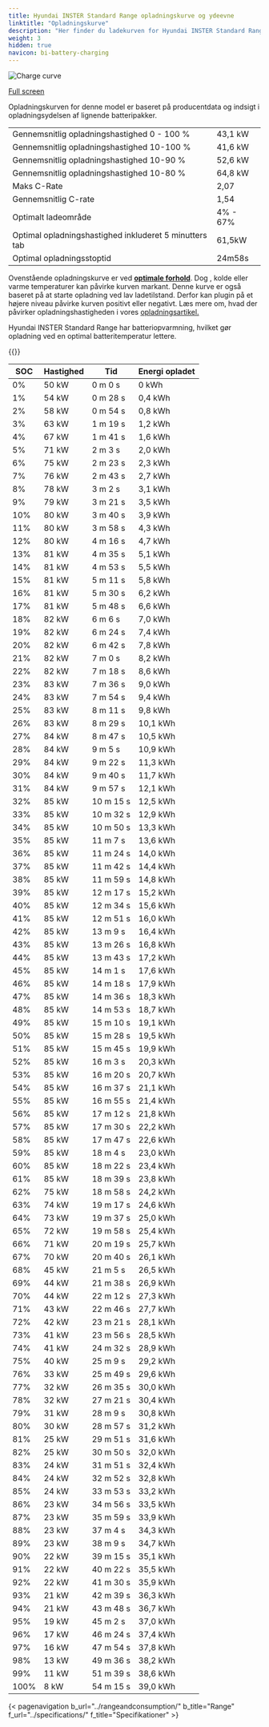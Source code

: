 ```yaml
---
title: Hyundai INSTER Standard Range opladningskurve og ydeevne
linktitle: "Opladningskurve"
description: "Her finder du ladekurven for Hyundai INSTER Standard Range."
weight: 3
hidden: true
navicon: bi-battery-charging
---
```

<!-- markdownlint-disable MD033 -->
<img src="/images/models/hyundai/inster/inster_standard_range/chargingcurve.svg" alt="Charge curve" class="img-fluid">

[Full screen](/images/models/hyundai/inster/inster_standard_range/chargingcurve.svg)


<div class="alert alert-primary" role="alert">
Opladningskurven for denne model er baseret på producentdata og indsigt i opladningsydelsen af lignende batteripakker.
</div>
<table class="table table-striped border">
<tbody>
<tr>
<td>Gennemsnitlig opladningshastighed 0 - 100 %</td><td>43,1 kW</td>
</tr>
<tr>
<td>Gennemsnitlig opladningshastighed 10-100 %</td><td>41,6 kW</td>
</tr>
<tr>
<td>Gennemsnitlig opladningshastighed 10-90 %</td><td>52,6 kW</td>
</tr>
<tr>
<td>Gennemsnitlig opladningshastighed 10-80 %</td><td>64,8 kW</td>
</tr>
<tr>
<td>Maks C-Rate</td><td>2,07</td>
</tr>
<tr>
<td>Gennemsnitlig C-rate</td><td>1,54</td>
</tr>
<tr>
<td>Optimalt ladeområde</td><td>4% - 67%</td>
</tr>
<tr>
<td>Optimal opladningshastighed inkluderet 5 minutters tab</td><td>61,5kW</td>
</tr>
<tr>
<td>Optimal opladningsstoptid</td><td>24m58s</td>
</tr>
</tbody>
</table>


Ovenstående opladningskurve er ved **[optimale forhold](../../../../../technology/battery/charging/#temperatur)**. Dog , kolde eller varme temperaturer kan påvirke kurven markant. Denne kurve er også baseret på at starte opladning ved lav ladetilstand. Derfor kan plugin på et højere niveau påvirke kurven positivt eller negativt. Læs mere om, hvad der påvirker opladningshastigheden i vores [opladningsartikel.](../../../../../technology/battery/charging/)


Hyundai INSTER Standard Range har batteriopvarmning, hvilket gør opladning ved en optimal batteritemperatur lettere.


{{<evkxdisplayaddarticle />}}
<table class="table table-striped border">
<thead>
<tr><th>SOC</th><th>Hastighed</th><th>Tid</th><th>Energi opladet</th></tr>
</thead>
<tbody>
<tr>
<td>0%</td><td>50 kW</td><td> 0 m 0 s </td><td>0 kWh </td>
</tr>
<tr>
<td>1%</td><td>54 kW</td><td> 0 m 28 s </td><td>0,4 kWh </td>
</tr>
<tr>
<td>2%</td><td>58 kW</td><td> 0 m 54 s </td><td>0,8 kWh </td>
</tr>
<tr>
<td>3%</td><td>63 kW</td><td> 1 m 19 s </td><td>1,2 kWh </td>
</tr>
<tr>
<td>4%</td><td>67 kW</td><td> 1 m 41 s </td><td>1,6 kWh </td>
</tr>
<tr>
<td>5%</td><td>71 kW</td><td> 2 m 3 s </td><td>2,0 kWh </td>
</tr>
<tr>
<td>6%</td><td>75 kW</td><td> 2 m 23 s </td><td>2,3 kWh </td>
</tr>
<tr>
<td>7%</td><td>76 kW</td><td> 2 m 43 s </td><td>2,7 kWh </td>
</tr>
<tr>
<td>8%</td><td>78 kW</td><td> 3 m 2 s </td><td>3,1 kWh </td>
</tr>
<tr>
<td>9%</td><td>79 kW</td><td> 3 m 21 s </td><td>3,5 kWh </td>
</tr>
<tr>
<td>10%</td><td>80 kW</td><td> 3 m 40 s </td><td>3,9 kWh </td>
</tr>
<tr>
<td>11%</td><td>80 kW</td><td> 3 m 58 s </td><td>4,3 kWh </td>
</tr>
<tr>
<td>12%</td><td>80 kW</td><td> 4 m 16 s </td><td>4,7 kWh </td>
</tr>
<tr>
<td>13%</td><td>81 kW</td><td> 4 m 35 s </td><td>5,1 kWh </td>
</tr>
<tr>
<td>14%</td><td>81 kW</td><td> 4 m 53 s </td><td>5,5 kWh </td>
</tr>
<tr>
<td>15%</td><td>81 kW</td><td> 5 m 11 s </td><td>5,8 kWh </td>
</tr>
<tr>
<td>16%</td><td>81 kW</td><td> 5 m 30 s </td><td>6,2 kWh </td>
</tr>
<tr>
<td>17%</td><td>81 kW</td><td> 5 m 48 s </td><td>6,6 kWh </td>
</tr>
<tr>
<td>18%</td><td>82 kW</td><td> 6 m 6 s </td><td>7,0 kWh </td>
</tr>
<tr>
<td>19%</td><td>82 kW</td><td> 6 m 24 s </td><td>7,4 kWh </td>
</tr>
<tr>
<td>20%</td><td>82 kW</td><td> 6 m 42 s </td><td>7,8 kWh </td>
</tr>
<tr>
<td>21%</td><td>82 kW</td><td> 7 m 0 s </td><td>8,2 kWh </td>
</tr>
<tr>
<td>22%</td><td>82 kW</td><td> 7 m 18 s </td><td>8,6 kWh </td>
</tr>
<tr>
<td>23%</td><td>83 kW</td><td> 7 m 36 s </td><td>9,0 kWh </td>
</tr>
<tr>
<td>24%</td><td>83 kW</td><td> 7 m 54 s </td><td>9,4 kWh </td>
</tr>
<tr>
<td>25%</td><td>83 kW</td><td> 8 m 11 s </td><td>9,8 kWh </td>
</tr>
<tr>
<td>26%</td><td>83 kW</td><td> 8 m 29 s </td><td>10,1 kWh </td>
</tr>
<tr>
<td>27%</td><td>84 kW</td><td> 8 m 47 s </td><td>10,5 kWh </td>
</tr>
<tr>
<td>28%</td><td>84 kW</td><td> 9 m 5 s </td><td>10,9 kWh </td>
</tr>
<tr>
<td>29%</td><td>84 kW</td><td> 9 m 22 s </td><td>11,3 kWh </td>
</tr>
<tr>
<td>30%</td><td>84 kW</td><td> 9 m 40 s </td><td>11,7 kWh </td>
</tr>
<tr>
<td>31%</td><td>84 kW</td><td> 9 m 57 s </td><td>12,1 kWh </td>
</tr>
<tr>
<td>32%</td><td>85 kW</td><td> 10 m 15 s </td><td>12,5 kWh </td>
</tr>
<tr>
<td>33%</td><td>85 kW</td><td> 10 m 32 s </td><td>12,9 kWh </td>
</tr>
<tr>
<td>34%</td><td>85 kW</td><td> 10 m 50 s </td><td>13,3 kWh </td>
</tr>
<tr>
<td>35%</td><td>85 kW</td><td> 11 m 7 s </td><td>13,6 kWh </td>
</tr>
<tr>
<td>36%</td><td>85 kW</td><td> 11 m 24 s </td><td>14,0 kWh </td>
</tr>
<tr>
<td>37%</td><td>85 kW</td><td> 11 m 42 s </td><td>14,4 kWh </td>
</tr>
<tr>
<td>38%</td><td>85 kW</td><td> 11 m 59 s </td><td>14,8 kWh </td>
</tr>
<tr>
<td>39%</td><td>85 kW</td><td> 12 m 17 s </td><td>15,2 kWh </td>
</tr>
<tr>
<td>40%</td><td>85 kW</td><td> 12 m 34 s </td><td>15,6 kWh </td>
</tr>
<tr>
<td>41%</td><td>85 kW</td><td> 12 m 51 s </td><td>16,0 kWh </td>
</tr>
<tr>
<td>42%</td><td>85 kW</td><td> 13 m 9 s </td><td>16,4 kWh </td>
</tr>
<tr>
<td>43%</td><td>85 kW</td><td> 13 m 26 s </td><td>16,8 kWh </td>
</tr>
<tr>
<td>44%</td><td>85 kW</td><td> 13 m 43 s </td><td>17,2 kWh </td>
</tr>
<tr>
<td>45%</td><td>85 kW</td><td> 14 m 1 s </td><td>17,6 kWh </td>
</tr>
<tr>
<td>46%</td><td>85 kW</td><td> 14 m 18 s </td><td>17,9 kWh </td>
</tr>
<tr>
<td>47%</td><td>85 kW</td><td> 14 m 36 s </td><td>18,3 kWh </td>
</tr>
<tr>
<td>48%</td><td>85 kW</td><td> 14 m 53 s </td><td>18,7 kWh </td>
</tr>
<tr>
<td>49%</td><td>85 kW</td><td> 15 m 10 s </td><td>19,1 kWh </td>
</tr>
<tr>
<td>50%</td><td>85 kW</td><td> 15 m 28 s </td><td>19,5 kWh </td>
</tr>
<tr>
<td>51%</td><td>85 kW</td><td> 15 m 45 s </td><td>19,9 kWh </td>
</tr>
<tr>
<td>52%</td><td>85 kW</td><td> 16 m 3 s </td><td>20,3 kWh </td>
</tr>
<tr>
<td>53%</td><td>85 kW</td><td> 16 m 20 s </td><td>20,7 kWh </td>
</tr>
<tr>
<td>54%</td><td>85 kW</td><td> 16 m 37 s </td><td>21,1 kWh </td>
</tr>
<tr>
<td>55%</td><td>85 kW</td><td> 16 m 55 s </td><td>21,4 kWh </td>
</tr>
<tr>
<td>56%</td><td>85 kW</td><td> 17 m 12 s </td><td>21,8 kWh </td>
</tr>
<tr>
<td>57%</td><td>85 kW</td><td> 17 m 30 s </td><td>22,2 kWh </td>
</tr>
<tr>
<td>58%</td><td>85 kW</td><td> 17 m 47 s </td><td>22,6 kWh </td>
</tr>
<tr>
<td>59%</td><td>85 kW</td><td> 18 m 4 s </td><td>23,0 kWh </td>
</tr>
<tr>
<td>60%</td><td>85 kW</td><td> 18 m 22 s </td><td>23,4 kWh </td>
</tr>
<tr>
<td>61%</td><td>85 kW</td><td> 18 m 39 s </td><td>23,8 kWh </td>
</tr>
<tr>
<td>62%</td><td>75 kW</td><td> 18 m 58 s </td><td>24,2 kWh </td>
</tr>
<tr>
<td>63%</td><td>74 kW</td><td> 19 m 17 s </td><td>24,6 kWh </td>
</tr>
<tr>
<td>64%</td><td>73 kW</td><td> 19 m 37 s </td><td>25,0 kWh </td>
</tr>
<tr>
<td>65%</td><td>72 kW</td><td> 19 m 58 s </td><td>25,4 kWh </td>
</tr>
<tr>
<td>66%</td><td>71 kW</td><td> 20 m 19 s </td><td>25,7 kWh </td>
</tr>
<tr>
<td>67%</td><td>70 kW</td><td> 20 m 40 s </td><td>26,1 kWh </td>
</tr>
<tr>
<td>68%</td><td>45 kW</td><td> 21 m 5 s </td><td>26,5 kWh </td>
</tr>
<tr>
<td>69%</td><td>44 kW</td><td> 21 m 38 s </td><td>26,9 kWh </td>
</tr>
<tr>
<td>70%</td><td>44 kW</td><td> 22 m 12 s </td><td>27,3 kWh </td>
</tr>
<tr>
<td>71%</td><td>43 kW</td><td> 22 m 46 s </td><td>27,7 kWh </td>
</tr>
<tr>
<td>72%</td><td>42 kW</td><td> 23 m 21 s </td><td>28,1 kWh </td>
</tr>
<tr>
<td>73%</td><td>41 kW</td><td> 23 m 56 s </td><td>28,5 kWh </td>
</tr>
<tr>
<td>74%</td><td>41 kW</td><td> 24 m 32 s </td><td>28,9 kWh </td>
</tr>
<tr>
<td>75%</td><td>40 kW</td><td> 25 m 9 s </td><td>29,2 kWh </td>
</tr>
<tr>
<td>76%</td><td>33 kW</td><td> 25 m 49 s </td><td>29,6 kWh </td>
</tr>
<tr>
<td>77%</td><td>32 kW</td><td> 26 m 35 s </td><td>30,0 kWh </td>
</tr>
<tr>
<td>78%</td><td>32 kW</td><td> 27 m 21 s </td><td>30,4 kWh </td>
</tr>
<tr>
<td>79%</td><td>31 kW</td><td> 28 m 9 s </td><td>30,8 kWh </td>
</tr>
<tr>
<td>80%</td><td>30 kW</td><td> 28 m 57 s </td><td>31,2 kWh </td>
</tr>
<tr>
<td>81%</td><td>25 kW</td><td> 29 m 51 s </td><td>31,6 kWh </td>
</tr>
<tr>
<td>82%</td><td>25 kW</td><td> 30 m 50 s </td><td>32,0 kWh </td>
</tr>
<tr>
<td>83%</td><td>24 kW</td><td> 31 m 51 s </td><td>32,4 kWh </td>
</tr>
<tr>
<td>84%</td><td>24 kW</td><td> 32 m 52 s </td><td>32,8 kWh </td>
</tr>
<tr>
<td>85%</td><td>24 kW</td><td> 33 m 53 s </td><td>33,2 kWh </td>
</tr>
<tr>
<td>86%</td><td>23 kW</td><td> 34 m 56 s </td><td>33,5 kWh </td>
</tr>
<tr>
<td>87%</td><td>23 kW</td><td> 35 m 59 s </td><td>33,9 kWh </td>
</tr>
<tr>
<td>88%</td><td>23 kW</td><td> 37 m 4 s </td><td>34,3 kWh </td>
</tr>
<tr>
<td>89%</td><td>23 kW</td><td> 38 m 9 s </td><td>34,7 kWh </td>
</tr>
<tr>
<td>90%</td><td>22 kW</td><td> 39 m 15 s </td><td>35,1 kWh </td>
</tr>
<tr>
<td>91%</td><td>22 kW</td><td> 40 m 22 s </td><td>35,5 kWh </td>
</tr>
<tr>
<td>92%</td><td>22 kW</td><td> 41 m 30 s </td><td>35,9 kWh </td>
</tr>
<tr>
<td>93%</td><td>21 kW</td><td> 42 m 39 s </td><td>36,3 kWh </td>
</tr>
<tr>
<td>94%</td><td>21 kW</td><td> 43 m 48 s </td><td>36,7 kWh </td>
</tr>
<tr>
<td>95%</td><td>19 kW</td><td> 45 m 2 s </td><td>37,0 kWh </td>
</tr>
<tr>
<td>96%</td><td>17 kW</td><td> 46 m 24 s </td><td>37,4 kWh </td>
</tr>
<tr>
<td>97%</td><td>16 kW</td><td> 47 m 54 s </td><td>37,8 kWh </td>
</tr>
<tr>
<td>98%</td><td>13 kW</td><td> 49 m 36 s </td><td>38,2 kWh </td>
</tr>
<tr>
<td>99%</td><td>11 kW</td><td> 51 m 39 s </td><td>38,6 kWh </td>
</tr>
<tr>
<td>100%</td><td>8 kW</td><td> 54 m 15 s </td><td>39,0 kWh </td>
</tr>
</tbody>
</table>


{< pagenavigation b_url="../rangeandconsumption/" b_title="Range" f_url="../specifications/" f_title="Specifikationer" >}
